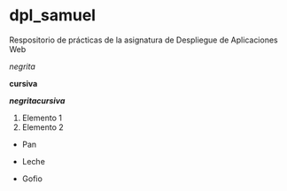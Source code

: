 # dpl_samuel
Respositorio de prácticas de la asignatura de Despliegue de Aplicaciones Web

*negrita*

**cursiva**

***negritacursiva***

1. Elemento 1
2. Elemento 2

+ Pan
* Leche
- Gofio
